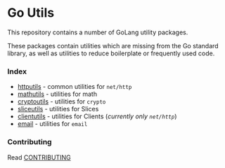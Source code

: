 # Go Utils

This repository contains a number of GoLang utility packages.

These packages contain utilities which are missing from the Go standard library,
as well as utilities to reduce boilerplate or frequently used code.

### Index

* [httputils](/pkg/httputils) - common utilities for `net/http`
* [mathutils](/pkg/mathutils) - utilities for math
* [cryptoutils](/pkg/cryptoutils) - utilities for `crypto`
* [sliceutils](/pkg/sliceutils) - utilities for Slices
* [clientutils](/pkg/clientutils) - utilities for Clients (*currently only `net/http`*)
* [email](/pkg/emailutils) - utilities for `email`

### Contributing

Read [CONTRIBUTING](CONTRIBUTING.md)